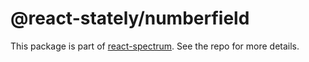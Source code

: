 # @react-stately/numberfield

This package is part of [react-spectrum](https://gitlab.com/watheia/spectrum). See the repo for more details.
